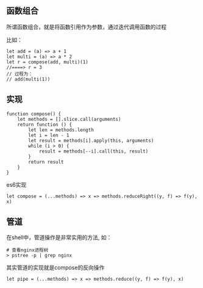 ## 函数组合  

所谓函数组合，就是将函数引用作为参数，通过迭代调用函数的过程  

比如：  

    let add = (a) => a + 1
    let multi = (a) => a * 2  
    let r = compose(add, multi)(1) 
    //====> r = 3 
    // 过程为：
    // add(multi(1))  

## 实现  

    function compose() {
        let methods = [].slice.call(arguments)
        return function () {
            let len = methods.length
            let i = len - 1
            let result = methods[i].apply(this, arguments)
            while (i > 0) {
                result = methods[--i].call(this, result)
            }
            return result
        }
    }

es6实现  

    let compose = (...methods) => x => methods.reduceRight((y, f) => f(y), x)  

## 管道  

在shell中，管道操作是非常实用的方法, 如：

    # 查看nginx进程树
    > pstree -p | grep nginx    

其实管道的实现就是compose的反向操作  

    let pipe = (...methods) => x => methods.reduce((y, f) => f(y), x)